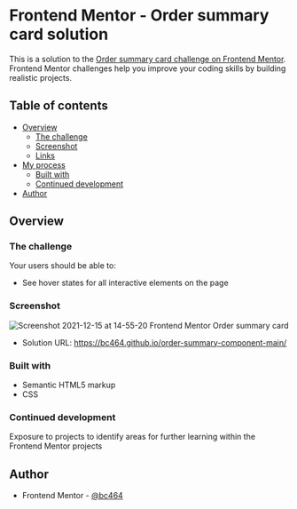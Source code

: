 # Frontend Mentor - Order summary card solution

This is a solution to the [Order summary card challenge on Frontend Mentor](https://www.frontendmentor.io/challenges/order-summary-component-QlPmajDUj). Frontend Mentor challenges help you improve your coding skills by building realistic projects. 

## Table of contents

- [Overview](#overview)
  - [The challenge](#the-challenge)
  - [Screenshot](#screenshot)
  - [Links](#links)
- [My process](#my-process)
  - [Built with](#built-with)
   - [Continued development](#continued-development)
- [Author](#author)


## Overview

### The challenge

Your users should be able to:

- See hover states for all interactive elements on the page


### Screenshot

![Screenshot 2021-12-15 at 14-55-20 Frontend Mentor Order summary card](https://user-images.githubusercontent.com/82536545/146190694-8178e4f9-43e0-495e-8a92-dfb026f9a34c.png)


- Solution URL: https://bc464.github.io/order-summary-component-main/

### Built with

- Semantic HTML5 markup
- CSS 

### Continued development

Exposure to projects to identify areas for further learning within the Frontend Mentor projects

## Author

- Frontend Mentor - [@bc464](https://www.frontendmentor.io/profile/yourusername)
